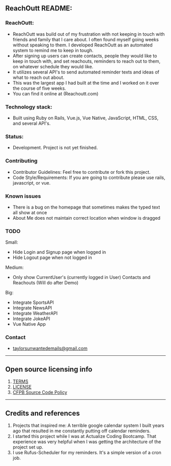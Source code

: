 ## ReachOutt README:

### ReachOutt:

- ReachOutt was build out of my frustration with not keeping in touch with friends and family that I care about. I often found myself going weeks without speaking to them. I developed ReachOutt as an automated system to remind me to keep in tough.
- After signing up users can create contacts, people they would like to keep in touch with, and set reachouts, reminders to reach out to them, on whatever schedule they would like.
- It utilizes several API's to send automated reminder texts and ideas of what to reach out about.
- This was the largest app I had built at the time and I worked on it over the course of five weeks.
- You can find it online at (Reachoutt.com)

### Technology stack:

- Built using Ruby on Rails, Vue.js, Vue Native, JavaScript, HTML, CSS, and several API's.

### Status:

- Development. Project is not yet finished.

### Contributing

- Contributor Guidelines: Feel free to contribute or fork this project.
- Code Style/Requirements: If you are going to contribute please use rails, javascript, or vue.

### Known issues

- There is a bug on the homepage that sometimes makes the typed text all show at once
- About Me does not maintain correct location when window is dragged

### TODO

Small:
- Hide Login and Signup page when logged in
- Hide Logout page when not logged in

Medium: 
- Only show CurrentUser's (currently logged in User) Contacts and Reachouts (Will do after Demo)

Big:
- Integrate SportsAPI
- Integrate NewsAPI
- Integrate WeatherAPI
- Integrate JokeAPI
- Vue Native App


### Contact

- taylorsunwantedemails@gmail.com

---

## Open source licensing info

1. [TERMS](TERMS.md)
2. [LICENSE](LICENSE)
3. [CFPB Source Code Policy](https://github.com/cfpb/source-code-policy/)

---

## Credits and references

1. Projects that inspired me: A terrible google calendar system I built years ago that resulted in me constantly putting off calendar reminders.
2. I started this project while I was at Actualize Coding Bootcamp. That experience was very helpful when I was getting the architecture of the project set up.
3. I use Rufus-Scheduler for my reminders. It's a simple version of a cron job.
